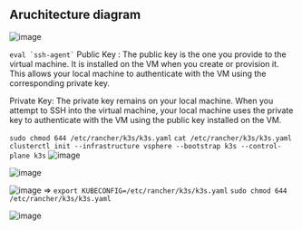 ## Aruchitecture diagram

![image](https://github.com/user-attachments/assets/ca17c4d2-dc75-4cb4-8fa0-3870fba4a055)

``` eval `ssh-agent` ```
Public Key
: The public key is the one you provide to the virtual machine. It is installed on the VM when you create or provision it. This allows your local machine to authenticate with the VM using the corresponding private key.
 
Private Key: The private key remains on your local machine. When you attempt to SSH into the virtual machine, your local machine uses the private key to authenticate with the VM using the public key installed on the VM.

``` sudo chmod 644 /etc/rancher/k3s/k3s.yaml ```
``` cat /etc/rancher/k3s/k3s.yaml ```
``` clusterctl init --infrastructure vsphere --bootstrap k3s --control-plane k3s ```
![image](https://github.com/user-attachments/assets/3423f308-b468-4f03-beaf-62ca6ccceac3)

![image](https://github.com/user-attachments/assets/260f03fc-5ee9-4666-a74f-ec1769aa10c0)

![image](https://github.com/user-attachments/assets/d49d22dd-d580-4d34-93ad-66034d919fb4)
=> 
`export KUBECONFIG=/etc/rancher/k3s/k3s.yaml`
`sudo chmod 644 /etc/rancher/k3s/k3s.yaml`


![image](https://github.com/user-attachments/assets/59f916db-ecdc-4cdc-a3d6-cba3e9c50d93)
